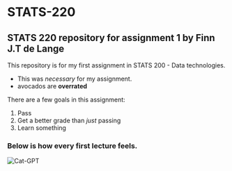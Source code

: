# STATS-220
## STATS 220 repository for assignment 1 by Finn J.T de Lange

This repository is for my first assignment in STATS 200 - Data technologies.

* This was *necessary* for my assignment.
* avocados are **overrated**

There are a few goals in this assignment:

1. Pass
2. Get a better grade than *just* passing
3. Learn something

### Below is how every first lecture feels.
![Cat-GPT](https://media1.tenor.com/m/KyVAeta1OfYAAAAC/cat-head-bang.gif)
